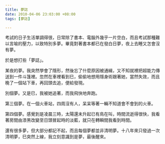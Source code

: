```yaml
---
title: 夢誌
date: 2010-04-06 23:03:00 +08:00
tags: [夢誌]

---
```


 考試的日子生活單調得很，日常除了書本、電腦外幾乎一片空白，而且考試那種難以言喻的壓力，以致特別多夢。畢竟對著書本都已在發白日夢，夜上去睡又怎會沒有夢。  
  
 於是想打些「夢誌」。  
  
 某夜的夢。我突然學會了隱形，然後忘了什麼原因被通緝，又不知就裡把超能力傳送到一件斗篷裡。忽然在車裡看到巳，偷偷地想用隱身術跟著她，當然失效，而且晚了一個站下車，再回頭去追，便給發現。  
  
 別個夢。又是巳，我被她追著，而我飛快地奔跑。  
  
 第三個夢。在一個火車站，四周沒有人，呆呆等著一輛不知道會不會到的火車。  
  
 第四個夢。感覺到是凌晨三時，太陽還未升起已有鳥在叫，時間流逝得很快，我看著房間由漆黑改變至日頭冒起時的淡藍，就只在轉瞬間我看到時間。  
  
 還有很多夢，但大部分都記不起，而且每個夢都並非清明夢。十八年來只發過一次清明夢，巳突然上線，我立刻意識到是夢，最後醒來。
